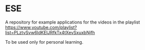 # ESE
A repository for example applications for the videos in the playlist <a href="https://www.youtube.com/playlist?list=PLztvSvw6ldKEIJRfkTx4tXevSxuxbNjfh" target="_blank">https://www.youtube.com/playlist?list=PLztvSvw6ldKEIJRfkTx4tXevSxuxbNjfh</a>

To be used only for personal learning.
